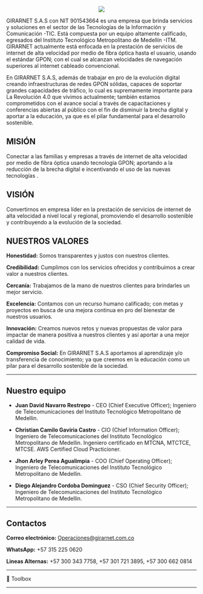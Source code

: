 

<p align="center">
<img src="https://drive.google.com/uc?export=view&id=1ViRp7elBOyDlVyc2bvdX03WhUjsDh9WP">
</p>

GIRARNET S.A.S con NIT 901543664 es una empresa que brinda servicios y soluciones en el sector de las Tecnologías de la Información y Comunicación -TIC. Está compuesta por un equipo altamente calificado, egresados del Instituto Tecnológico Metropolitano de Medellín -ITM. GIRARNET actualmente está enfocada en la prestación de servicios de internet de alta velocidad por medio de fibra óptica hasta el usuario, usando el estándar GPON; con el cual se alcanzan velocidades de navegación superiores al internet cableado convencional.

En GIRARNET S.A.S, además de trabajar en pro de la evolución digital creando infraestructuras de redes GPON sólidas, capaces de soportar grandes capacidades de tráfico, lo cual es supremamente importante para La Revolución 4.0 que vivimos actualmente; también estamos comprometidos con el avance social a través de capacitaciones y conferencias abiertas al público con el fin de disminuir la brecha digital y aportar a la educación, ya que es el pilar fundamental para  el desarrollo sostenible. 

## **MISIÓN**
Conectar a las familias y empresas a través de internet de alta velocidad por medio de fibra óptica usando tecnología GPON; aportando a la reducción de la brecha digital e  incentivando el uso de las nuevas tecnologías . 

## **VISIÓN**
Convertirnos en empresa líder en la prestación de servicios de internet de alta velocidad a nivel local y regional, promoviendo el desarrollo sostenible y contribuyendo a la evolución de la sociedad.

## **NUESTROS VALORES**

**Honestidad:** Somos transparentes y justos con nuestros clientes.

**Credibilidad:** Cumplimos con los servicios ofrecidos y contribuimos a crear valor a nuestros clientes.

**Cercanía:** Trabajamos de la mano de nuestros clientes para brindarles un mejor servicio. 

**Excelencia:** Contamos con un recurso humano calificado; con metas y proyectos en busca de una mejora continua en pro del bienestar de nuestros usuarios.
 
**Innovación:** Creamos nuevos retos y nuevas propuestas de valor para impactar de manera positiva a nuestros clientes y así aportar a una mejor calidad de vida.
 
**Compromiso Social:** En GIRARNET S.A.S aportamos al aprendizaje y/o transferencia de conocimiento; ya que creemos en la educación como un pilar para el desarrollo sostenible de la sociedad.


---

## Nuestro equipo


- **Juan David Navarro Restrepo** - CEO (Chief Executive Officer); Ingeniero de Telecomunicaciones del Instituto Tecnológico Metropolitano de Medellin.

- **Christian Camilo Gaviria Castro** - CIO (Chief Information Officer); Ingeniero de Telecomunicaciones del Instituto Tecnológico Metropolitano de Medellin. Ingeniero certificado en MTCNA, MTCTCE, MTCSE. AWS Certified Cloud Practicioner.

- **Jhon Arley Perea Agualimpia** - COO (Chief Operating Officer); Ingeniero de Telecomunicaciones del Instituto Tecnológico Metropolitano de Medellin.

- **Diego Alejandro Cordoba Dominguez** - CSO (Chief Security Officer); Ingeniero de Telecomunicaciones del Instituto Tecnológico Metropolitano de Medellin.

---

## Contactos

**Correo electrónico:** Operaciones@girarnet.com.co

**WhatsApp:** +57 315 225 0620

**Lineas Alternas:** +57 300 343 7758, +57 301 721 3895, +57 300 662 0814

--------

🧰 Toolbox


--------

<!--


Eliana cataño Marínez - CFO (Chief Financial Officer); Contadora del Instituto Tecnológico Metropolitano de Medellin.



### Hi there 👋
**GirarNET/GirarNET** is a ✨ _special_ ✨ repository because its `README.md` (this file) appears on your GitHub profile.

Here are some ideas to get you started:

- 🔭 I’m currently working on ...
- 🌱 I’m currently learning ...
- 👯 I’m looking to collaborate on ...
- 🤔 I’m looking for help with ...
- 💬 Ask me about ...
- 📫 How to reach me: ...
- 😄 Pronouns: ...
- ⚡ Fun fact: ...
-->
